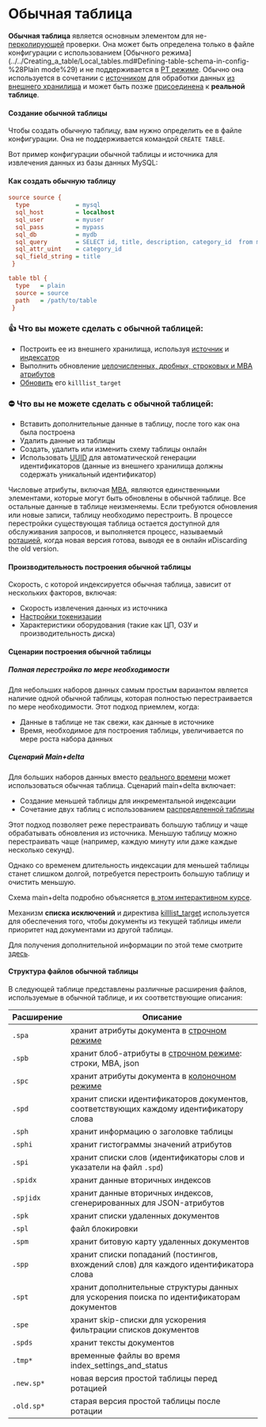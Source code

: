# Обычная таблица

**Обычная таблица** является основным элементом для не-[перколирующей](../../Creating_a_table/Local_tables/Percolate_table.md) проверки. Она может быть определена только в файле конфигурации с использованием [Обычного режима](../../Creating_a_table/Local_tables.md#Defining-table-schema-in-config-%28Plain mode%29) и не поддерживается в [РТ режиме](../../Creating_a_table/Local_tables.md#Online-schema-management-%28RT-mode%29). Обычно она используется в сочетании с [источником](../../Creating_a_table/Local_tables/Plain_and_real-time_table_settings.md#source) для обработки данных [из внешнего хранилища](../../Data_creation_and_modification/Adding_data_from_external_storages/Plain_tables_creation.md) и может быть позже [присоединена](../../Data_creation_and_modification/Adding_data_from_external_storages/Adding_data_to_tables/Attaching_one_table_to_another.md) к **реальной таблице**.

#### Создание обычной таблицы

Чтобы создать обычную таблицу, вам нужно определить ее в файле конфигурации. Она не поддерживается командой `CREATE TABLE`.

<!-- example plain -->

Вот пример конфигурации обычной таблицы и источника для извлечения данных из базы данных MySQL:

<!-- intro -->
#### Как создать обычную таблицу

<!-- request Plain table example -->

```ini
source source {
  type             = mysql
  sql_host         = localhost
  sql_user         = myuser
  sql_pass         = mypass
  sql_db           = mydb
  sql_query        = SELECT id, title, description, category_id  from mytable
  sql_attr_uint    = category_id
  sql_field_string = title
 }

table tbl {
  type   = plain
  source = source
  path   = /path/to/table
 }
```
<!-- end -->

### 👍 Что вы можете сделать с обычной таблицей:
  * Построить ее из внешнего хранилища, используя [источник](../../Creating_a_table/Local_tables/Plain_and_real-time_table_settings.md#source) и [индексатор](../../Data_creation_and_modification/Adding_data_from_external_storages/Plain_tables_creation.md#Indexer-tool)
  * Выполнить обновление [целочисленных, дробных, строковых и МВА атрибутов](../../Creating_a_table/Data_types.md)
  * [Обновить](../../Data_creation_and_modification/Adding_data_from_external_storages/Adding_data_to_tables/Killlist_in_plain_tables.md#killlist_target) его `killlist_target`

### ⛔ Что вы не можете сделать с обычной таблицей:
  * Вставить дополнительные данные в таблицу, после того как она была построена
  * Удалить данные из таблицы
  * Создать, удалить или изменить схему таблицы онлайн
  * Использовать [UUID](../../Data_creation_and_modification/Adding_documents_to_a_table/Adding_documents_to_a_real-time_table.md#Auto-ID) для автоматической генерации идентификаторов (данные из внешнего хранилища должны содержать уникальный идентификатор)

Числовые атрибуты, включая [МВА](../../Creating_a_table/Data_types.md#Multi-value-integer-%28MVA%29), являются единственными элементами, которые могут быть обновлены в обычной таблице. Все остальные данные в таблице неизменяемы. Если требуются обновления или новые записи, таблицу необходимо перестроить. В процессе перестройки существующая таблица остается доступной для обслуживания запросов, и выполняется процесс, называемый [ротацией](../../Data_creation_and_modification/Adding_data_from_external_storages/Rotating_a_table.md), когда новая версия готова, выводя ее в онлайн иDiscarding the old version.

#### Производительность построения обычной таблицы
Скорость, с которой индексируется обычная таблица, зависит от нескольких факторов, включая:
* Скорость извлечения данных из источника
* [Настройки токенизации](../../Creating_a_table/NLP_and_tokenization/Data_tokenization.md)
* Характеристики оборудования (такие как ЦП, ОЗУ и производительность диска)

#### Сценарии построения обычной таблицы
##### Полная перестройка по мере необходимости
Для небольших наборов данных самым простым вариантом является наличие одной обычной таблицы, которая полностью перестраивается по мере необходимости. Этот подход приемлем, когда:
* Данные в таблице не так свежи, как данные в источнике
* Время, необходимое для построения таблицы, увеличивается по мере роста набора данных

##### Сценарий Main+delta
Для больших наборов данных вместо [реального времени](../../Creating_a_table/Local_tables/Real-time_table.md) может использоваться обычная таблица. Сценарий main+delta включает:
* Создание меньшей таблицы для инкрементальной индексации
* Сочетание двух таблиц с использованием [распределенной таблицы](../../Creating_a_table/Creating_a_distributed_table/Creating_a_local_distributed_table.md)

Этот подход позволяет реже перестраивать большую таблицу и чаще обрабатывать обновления из источника. Меньшую таблицу можно перестраивать чаще (например, каждую минуту или даже каждые несколько секунд).

Однако со временем длительность индексации для меньшей таблицы станет слишком долгой, потребуется перестроить большую таблицу и очистить меньшую.

Схема main+delta подробно объясняется [в этом интерактивном курсе](https://play.manticoresearch.com/maindelta/).

Механизм **списка исключений** и директива [killlist_target](../../Creating_a_table/Local_tables/Plain_and_real-time_table_settings.md#killlist_target) используется для обеспечения того, чтобы документы из текущей таблицы имели приоритет над документами из другой таблицы.

Для получения дополнительной информации по этой теме смотрите [здесь](../../Data_creation_and_modification/Adding_data_from_external_storages/Main_delta.md).

#### Структура файлов обычной таблицы
В следующей таблице представлены различные расширения файлов, используемые в обычной таблице, и их соответствующие описания:

| Расширение | Описание |
| - | - |
|`.spa` | хранит атрибуты документа в [строчном режиме](../../Creating_a_table/Data_types.md#Row-wise-and-columnar-attribute-storages) |
|`.spb` | хранит блоб-атрибуты в [строчном режиме](../../Creating_a_table/Data_types.md#Row-wise-and-columnar-attribute-storages): строки, МВА, json |
|`.spc` | хранит атрибуты документа в [колоночном режиме](../../Creating_a_table/Data_types.md#Row-wise-and-columnar-attribute-storages)  |
|`.spd` | хранит списки идентификаторов документов, соответствующих каждому идентификатору слова |
|`.sph` | хранит информацию о заголовке таблицы |
|`.sphi` | хранит гистограммы значений атрибутов |
|`.spi` | хранит списки слов (идентификаторы слов и указатели на файл `.spd`) |
|`.spidx` | хранит данные вторичных индексов |
|`.spjidx` | хранит данные вторичных индексов, сгенерированных для JSON-атрибутов |
|`.spk` | хранит списки удаленных документов |
|`.spl` | файл блокировки |
|`.spm` | хранит битовую карту удаленных документов |
|`.spp` | хранит списки попаданий (постингов, вхождений слов) для каждого идентификатора слова |
|`.spt` | хранит дополнительные структуры данных для ускорения поиска по идентификаторам документов |
|`.spe` | хранит skip-списки для ускорения фильтрации списков документов |
|`.spds` | хранит тексты документов |
|`.tmp*` | временные файлы во время index_settings_and_status |
|`.new.sp*` | новая версия простой таблицы перед ротацией |
|`.old.sp*` | старая версия простой таблицы после ротации |

<!-- proofread -->
